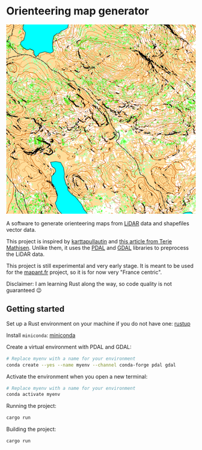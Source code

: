 # Orienteering map generator

![A generated orienteering map](./exemple.png)

A software to generate orienteering maps from [LiDAR](https://en.wikipedia.org/wiki/Lidar) data and shapefiles vector data.

This project is inspired by [karttapullautin](https://github.com/rphlo/karttapullautin/tree/master) and [this article from Terje Mathisen](https://tmsw.no/mapping/basemap_generation.html). Unlike them, it uses the [PDAL](https://pdal.io) and [GDAL](https://gdal.org) libraries to preprocess the LiDAR data.

This project is still experimental and very early stage. It is meant to be used for the [mapant.fr](https://mapant.fr) project, so it is for now very "France centric".

Disclaimer: I am learning Rust along the way, so code quality is not guaranteed 😉

## Getting started

Set up a Rust environment on your machine if you do not have one: [rustup](https://rustup.rs/)

Install `miniconda`: [miniconda](https://docs.anaconda.com/miniconda/#quick-command-line-install)

Create a virtual environment with PDAL and GDAL:

```sh
# Replace myenv with a name for your environment
conda create --yes --name myenv --channel conda-forge pdal gdal
```

Activate the environment when you open a new terminal:

```sh
# Replace myenv with a name for your environment
conda activate myenv
```

Running the project:

```sh
cargo run
```

Building the project:

```sh
cargo run
```
